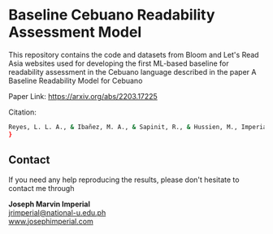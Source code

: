 # Baseline Cebuano Readability Assessment Model

This repository contains the code and datasets from Bloom and Let's Read Asia websites used for developing the first ML-based baseline for readability assessment in the Cebuano language described in the paper A Baseline Readability Model for Cebuano

Paper Link: https://arxiv.org/abs/2203.17225

Citation:
```bash
Reyes, L. L. A., & Ibañez, M. A., & Sapinit, R., & Hussien, M., Imperial, J. M. (2022). A Baseline Readability Model for Cebuano. arXiv preprint arXiv:2203.17225.
}
```

## Contact

If you need any help reproducing the results, please don't hesitate to contact me through

**Joseph Marvin Imperial** <br/>
jrimperial@national-u.edu.ph <br/>
www.josephimperial.com 
